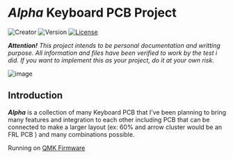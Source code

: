 # ***Alpha*** Keyboard PCB Project

![Creator](https://img.shields.io/badge/Maze-Studio-orange?style=for-the-badge) ![Version](https://img.shields.io/badge/Version-1.0-blue?style=for-the-badge) [![License](https://img.shields.io/github/license/mazestd/alpha?style=for-the-badge&logo=Github&color=red)](https://github.com/mazestd/alpha-project)

***Attention!*** *This project intends to be personal documentation and writting purpose. All information and files have been verified to work by the test i did. If you want to implement this as your project, do it at your own risk.*

![image][banner]

## Introduction

***Alpha*** is a collection of many Keyboard PCB that I've been planning to bring many features and integration to each other including PCB that can be connected to make a larger layout (ex: 60% and arrow cluster would be an FRL PCB ) and many combinations possible. 

Running on [QMK Firmware](https://qmk.fm)


[banner]: https://user-images.githubusercontent.com/112836129/218727970-d3e542fe-5d02-4573-8ea7-2b3157800d44.png
